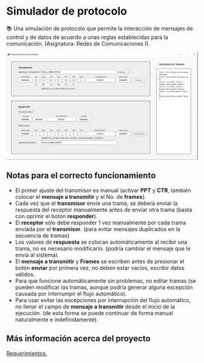 # Simulador de protocolo
📚 Una simulación de protocolo que permite la interacción de mensajes de control y de datos de acuerdo a unas reglas establecidas para la comunicación. (Asignatura: Redes de Comunicaciones I).

<img src="img/Captura.png" align="center"></img>

## Notas para el correcto funcionamiento
- El primer ajuste del transmisor es manual (activar **PPT** y **CTR**, también colocar el **mensaje a transmitir** y el No. de **frames**).
- Cada vez que el **transmisor** envíe una trama, se deberá enviar la respuesta del receptor manualmente antes de enviar otra trama (basta con oprimir el botón **responder**).
- El **receptor** sólo debe responder 1 vez manualmente por cada trama enviada por el **transmisor**. (para evitar mensajes duplicados en la secuencia de tramas)
- Los valores de **respuesta** se colocan automáticamente al recibir una trama, no es necesario modificarlo. (podría cambiar el mensaje que le envía al sistema).
- El **mensaje a transmitir** y **Frames** se escriben antes de presionar el botón **enviar** por primera vez, no deben estar vacíos, escribir datos válidos.
- Para que funcione automáticamente sin problemas, no editar tramas (se pueden modificar las tramas, aunque podría generar alguna excepción causada por interrumpir el flujo automático).
- Para usar evitar las excepciones por interrupción del flujo automático, no llenar el campo de **mensaje a transmitir** desde el inicio de la ejecución. (de esta forma se puede continuar de forma manual naturalmente e indefinidamente).

## Más información acerca del proyecto

[Requerimientos.](pdf/protocolo.pdf)
